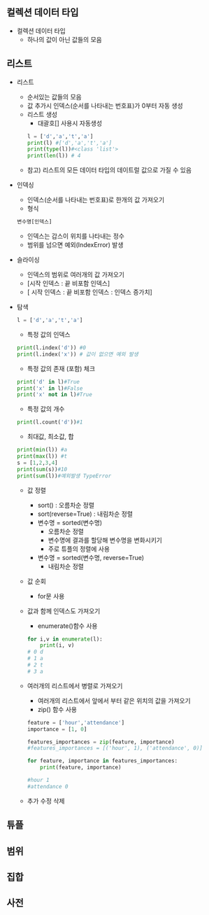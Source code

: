 ## 컬렉션 데이터 타입
* 컬렉션 데이터 타입
    * 하나의 값이 아닌 값들의 모음

## 리스트
* 리스트
    * 순서있는 값들의 모음
    * 값 추가시 인덱스(순서를 나타내는 번호표)가 0부터 자동 생성
    * 리스트 생성
        * 대괄호[] 사용시 자동생성
        ```py
        l = ['d','a','t','a']
        print(l) #['d','a','t','a']
        print(type(l))#<class 'list'>
        print(len(l)) # 4
        ```
    * 참고) 리스트의 모든 데이터 타입의 데이트럴 값으로 가질 수 있음

* 인덱싱 
    * 인덱스(순서를 나타내는 번호표)로 한개의 값 가져오기
    * 형식
    ```py
    변수명[인덱스]
    ```
    * 인덱스는 갑스이 위치를 나타내는 정수
    * 범위를 넘으면 예외(IndexError) 발생

* 슬라이싱
    * 인덱스의 범위로 여러개의 값 가져오기
    * [시작 인덱스 : 끝 비포함 인덱스]
    * [ 시작 인덱스 : 끝 비포함 인덱스 : 인덱스 증가치]

* 탐색
    ```py
    l = ['d','a','t','a']
    ```
    * 특정 값의 인덱스
    ```py
    print(l.index('d')) #0
    print(l.index('x')) # 값이 없으면 예외 발생    
    ```
    * 특정 값의 존재 (포함) 체크
    ```py
    print('d' in l)#True
    print('x' in l)#False
    print('x' not in l)#True
    ```
    * 특정 값의 개수
    ```py
    print(l.count('d'))#1
    ```
    * 최대값, 최소값, 합
    ```py
    print(min(l)) #a
    print(max(l)) #t
    s = [1,2,3,4]
    print(sum(s))#10
    print(sum(l))#예외발생 TypeError
    ```
    * 값 정렬
        * sort() : 오름차순 정렬
        * sort(reverse=True) : 내림차순 정렬
        * 변수명 = sorted(변수명) 
            * 오름차순 정렬
            * 변수명에 결과를 할당해 변수명을 변화시키기
            * 주로 튜플의 정렬에 사용
        * 변수명 = sorted(변수명, reverse=True)
            * 내림차순 정렬
    
    * 값 순회
        * for문 사용
    
    * 값과 함께 인덱스도 가져오기
        * enumerate()함수 사용
        ```py
        for i,v in enumerate(l):
            print(i, v)
        # 0 d
        # 1 a
        # 2 t
        # 3 a
        ```
    
    * 여러개의 리스트에서 병렬로 가져오기
        * 여러개의 리스트에서 앞에서 부터 같은 위치의 값을 가져오기
        * zip() 함수 사용
        ```py
        feature = ['hour','attendance']
        importance = [1, 0]
        
        features_importances = zip(feature, importance)
        #features_importances = [('hour', 1), ('attendance', 0)]

        for feature, importance in features_importances:
            print(feature, importance)

        #hour 1
        #attendance 0
        ```
    * 추가 수정 삭제
## 튜플

## 범위

## 집합

## 사전

